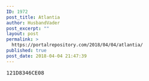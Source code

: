 ```yaml
---
ID: 1972
post_title: Atlantia
author: HusbandVader
post_excerpt: ""
layout: post
permalink: >
  https://portalrepository.com/2018/04/04/atlantia/
published: true
post_date: 2018-04-04 21:47:39
---
```

<pre>121D8346CE08</pre>